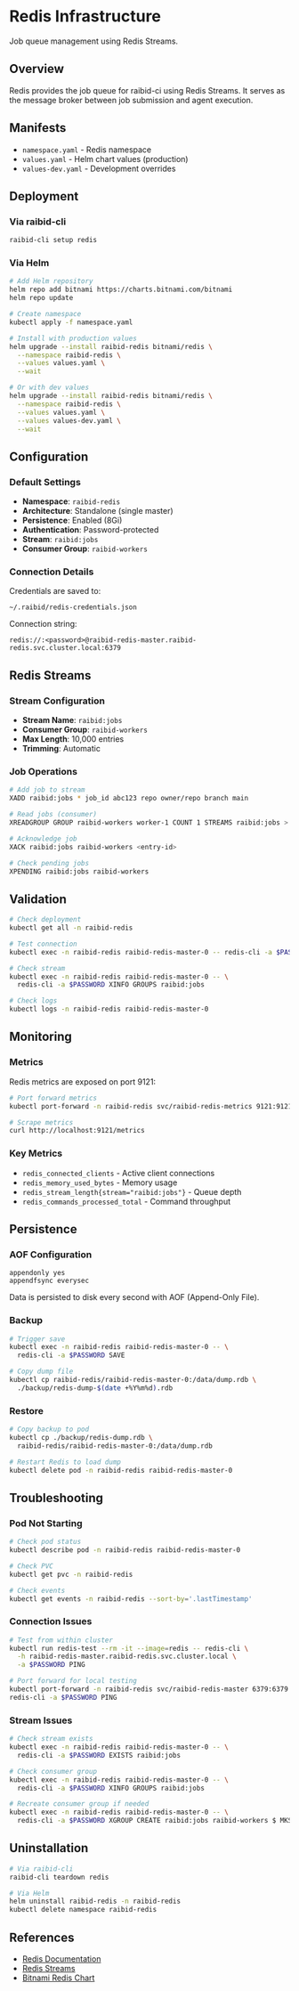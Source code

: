 # Redis Infrastructure

Job queue management using Redis Streams.

## Overview

Redis provides the job queue for raibid-ci using Redis Streams. It serves as the message broker between job submission and agent execution.

## Manifests

- `namespace.yaml` - Redis namespace
- `values.yaml` - Helm chart values (production)
- `values-dev.yaml` - Development overrides

## Deployment

### Via raibid-cli

```bash
raibid-cli setup redis
```

### Via Helm

```bash
# Add Helm repository
helm repo add bitnami https://charts.bitnami.com/bitnami
helm repo update

# Create namespace
kubectl apply -f namespace.yaml

# Install with production values
helm upgrade --install raibid-redis bitnami/redis \
  --namespace raibid-redis \
  --values values.yaml \
  --wait

# Or with dev values
helm upgrade --install raibid-redis bitnami/redis \
  --namespace raibid-redis \
  --values values.yaml \
  --values values-dev.yaml \
  --wait
```

## Configuration

### Default Settings

- **Namespace**: `raibid-redis`
- **Architecture**: Standalone (single master)
- **Persistence**: Enabled (8Gi)
- **Authentication**: Password-protected
- **Stream**: `raibid:jobs`
- **Consumer Group**: `raibid-workers`

### Connection Details

Credentials are saved to:
```
~/.raibid/redis-credentials.json
```

Connection string:
```
redis://:<password>@raibid-redis-master.raibid-redis.svc.cluster.local:6379
```

## Redis Streams

### Stream Configuration

- **Stream Name**: `raibid:jobs`
- **Consumer Group**: `raibid-workers`
- **Max Length**: 10,000 entries
- **Trimming**: Automatic

### Job Operations

```bash
# Add job to stream
XADD raibid:jobs * job_id abc123 repo owner/repo branch main

# Read jobs (consumer)
XREADGROUP GROUP raibid-workers worker-1 COUNT 1 STREAMS raibid:jobs >

# Acknowledge job
XACK raibid:jobs raibid-workers <entry-id>

# Check pending jobs
XPENDING raibid:jobs raibid-workers
```

## Validation

```bash
# Check deployment
kubectl get all -n raibid-redis

# Test connection
kubectl exec -n raibid-redis raibid-redis-master-0 -- redis-cli -a $PASSWORD PING

# Check stream
kubectl exec -n raibid-redis raibid-redis-master-0 -- \
  redis-cli -a $PASSWORD XINFO GROUPS raibid:jobs

# Check logs
kubectl logs -n raibid-redis raibid-redis-master-0
```

## Monitoring

### Metrics

Redis metrics are exposed on port 9121:
```bash
# Port forward metrics
kubectl port-forward -n raibid-redis svc/raibid-redis-metrics 9121:9121

# Scrape metrics
curl http://localhost:9121/metrics
```

### Key Metrics

- `redis_connected_clients` - Active client connections
- `redis_memory_used_bytes` - Memory usage
- `redis_stream_length{stream="raibid:jobs"}` - Queue depth
- `redis_commands_processed_total` - Command throughput

## Persistence

### AOF Configuration

```
appendonly yes
appendfsync everysec
```

Data is persisted to disk every second with AOF (Append-Only File).

### Backup

```bash
# Trigger save
kubectl exec -n raibid-redis raibid-redis-master-0 -- \
  redis-cli -a $PASSWORD SAVE

# Copy dump file
kubectl cp raibid-redis/raibid-redis-master-0:/data/dump.rdb \
  ./backup/redis-dump-$(date +%Y%m%d).rdb
```

### Restore

```bash
# Copy backup to pod
kubectl cp ./backup/redis-dump.rdb \
  raibid-redis/raibid-redis-master-0:/data/dump.rdb

# Restart Redis to load dump
kubectl delete pod -n raibid-redis raibid-redis-master-0
```

## Troubleshooting

### Pod Not Starting

```bash
# Check pod status
kubectl describe pod -n raibid-redis raibid-redis-master-0

# Check PVC
kubectl get pvc -n raibid-redis

# Check events
kubectl get events -n raibid-redis --sort-by='.lastTimestamp'
```

### Connection Issues

```bash
# Test from within cluster
kubectl run redis-test --rm -it --image=redis -- redis-cli \
  -h raibid-redis-master.raibid-redis.svc.cluster.local \
  -a $PASSWORD PING

# Port forward for local testing
kubectl port-forward -n raibid-redis svc/raibid-redis-master 6379:6379
redis-cli -a $PASSWORD PING
```

### Stream Issues

```bash
# Check stream exists
kubectl exec -n raibid-redis raibid-redis-master-0 -- \
  redis-cli -a $PASSWORD EXISTS raibid:jobs

# Check consumer group
kubectl exec -n raibid-redis raibid-redis-master-0 -- \
  redis-cli -a $PASSWORD XINFO GROUPS raibid:jobs

# Recreate consumer group if needed
kubectl exec -n raibid-redis raibid-redis-master-0 -- \
  redis-cli -a $PASSWORD XGROUP CREATE raibid:jobs raibid-workers $ MKSTREAM
```

## Uninstallation

```bash
# Via raibid-cli
raibid-cli teardown redis

# Via Helm
helm uninstall raibid-redis -n raibid-redis
kubectl delete namespace raibid-redis
```

## References

- [Redis Documentation](https://redis.io/docs/)
- [Redis Streams](https://redis.io/docs/data-types/streams/)
- [Bitnami Redis Chart](https://github.com/bitnami/charts/tree/main/bitnami/redis)

